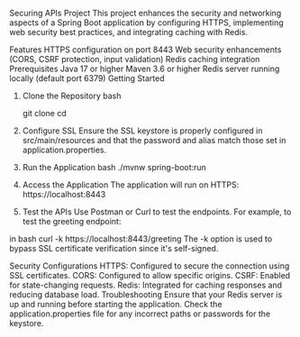Securing APIs Project
This project enhances the security and networking aspects of a Spring Boot application by configuring HTTPS, implementing web security best practices, and integrating caching with Redis.

Features
HTTPS configuration on port 8443
Web security enhancements (CORS, CSRF protection, input validation)
Redis caching integration
Prerequisites
Java 17 or higher
Maven 3.6 or higher
Redis server running locally (default port 6379)
Getting Started
1. Clone the Repository
   bash
   
   git clone <your-repo-link>
   cd <your-repo-directory>
2. Configure SSL
   Ensure the SSL keystore is properly configured in src/main/resources and that the password and alias match those set in application.properties.

3. Run the Application
   bash
   ./mvnw spring-boot:run
4. Access the Application
   The application will run on HTTPS: https://localhost:8443
5. Test the APIs
   Use Postman or Curl to test the endpoints. For example, to test the greeting endpoint:

in bash
curl -k https://localhost:8443/greeting
The -k option is used to bypass SSL certificate verification since it's self-signed.

Security Configurations
HTTPS: Configured to secure the connection using SSL certificates.
CORS: Configured to allow specific origins.
CSRF: Enabled for state-changing requests.
Redis: Integrated for caching responses and reducing database load.
Troubleshooting
Ensure that your Redis server is up and running before starting the application.
Check the application.properties file for any incorrect paths or passwords for the keystore.
